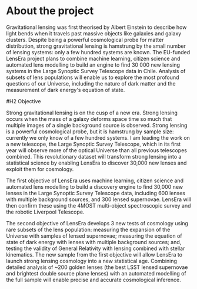# About the project

Gravitational lensing was first theorised by Albert Einstein to describe how light bends when it travels past massive objects like galaxies and galaxy clusters. Despite being a powerful cosmological probe for matter distribution, strong gravitational lensing is hamstrung by the small number of lensing systems: only a few hundred systems are known. The EU-funded LensEra project plans to combine machine learning, citizen science and automated lens modelling to build an engine to find 30 000 new lensing systems in the Large Synoptic Survey Telescope data in Chile. Analysis of subsets of lens populations will enable us to explore the most profound questions of our Universe, including the nature of dark matter and the measurement of dark energy's equation of state.

#H2 Objective

Strong gravitational lensing is on the cusp of a new era. Strong lensing occurs when the mass of a galaxy deforms space time so much that multiple images of a single background source is observed. Strong lensing is a powerful cosmological probe, but it is hamstrung by sample size: currently we only know of a few hundred systems. I am leading the work on a new telescope, the Large Synoptic Survey Telescope, which in its first year will observe more of the optical Universe than all previous telescopes combined. This revolutionary dataset will transform strong lensing into a statistical science by enabling LensEra to discover 30,000 new lenses and exploit them for cosmology.

The first objective of LensEra uses machine learning, citizen science and automated lens modelling to build a discovery engine to find 30,000 new lenses in the Large Synoptic Survey Telescope data, including 600 lenses with multiple background sources, and 300 lensed supernovae. LensEra will then confirm these using the 4MOST multi-object spectroscopic survey and the robotic Liverpool Telescope.

The second objective of LensEra develops 3 new tests of cosmology using rare subsets of the lens population: measuring the expansion of the Universe with samples of lensed supernovae; measuring the equation of state of dark energy with lenses with multiple background sources; and, testing the validity of General Relativity with lensing combined with stellar kinematics. The new sample from the first objective will allow LensEra to launch strong lensing cosmology into a new statistical age. Combining detailed analysis of ~200 golden lenses (the best LSST lensed supernovae and brightest double source plane lenses) with an automated modelling of the full sample will enable precise and accurate cosmological inference.


